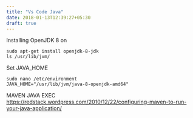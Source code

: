 ```yaml
---
title: "Vs Code Java"
date: 2018-01-13T12:39:27+05:30
draft: true
---
```


Installing OpenJDK 8 on 
```
sudo apt-get install openjdk-8-jdk
ls /usr/lib/jvm/
```

Set JAVA_HOME
```
sudo nano /etc/environment
JAVA_HOME="/usr/lib/jvm/java-8-openjdk-amd64"
```

MAVEN JAVA EXEC
https://redstack.wordpress.com/2010/12/22/configuring-maven-to-run-your-java-application/